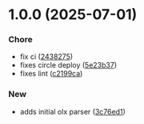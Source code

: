 # 1.0.0 (2025-07-01)


### Chore

* fix ci ([2438275](https://github.com/pustovitDmytro/hermod/commit/24382754dca2f34bf99ca9df72391989f5339f4b))
* fixes circle deploy ([5e23b37](https://github.com/pustovitDmytro/hermod/commit/5e23b3708659e25ef202ca853bd0699215429c1e))
* fixes lint ([c2199ca](https://github.com/pustovitDmytro/hermod/commit/c2199ca6dbd08d571cd39adc3441bfb3fc4b8881))

### New

* adds initial olx parser ([3c76ed1](https://github.com/pustovitDmytro/hermod/commit/3c76ed15b56bc2829257549f46c32af69fb572ad))
